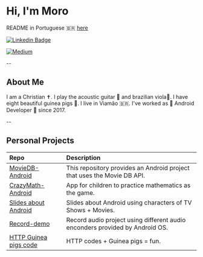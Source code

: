 # Hi, I'm Moro

README in Portuguese 🇧🇷 [here](README_ptBr.md)

[![Linkedin Badge](https://img.shields.io/badge/-LinkedIn-blue?style=flat-square&logo=Linkedin&logoColor=white)](https://www.linkedin.com/in/gabrielbronzattimoro15031994/)

[![Medium](https://img.shields.io/badge/Medium-12100E?style=for-the-badge&logo=medium&logoColor=white)](https://medium.com/@gabrielbronzattimoro.es)

--

## About Me

I am a Christian ✝️. I play the acoustic guitar 🎸 and brazilian viola🎻. I have eight beautiful guinea pigs 🐷.
I live in Viamão 🇧🇷. I've worked as 🤖 Android Developer 💚 since 2017.

--

## Personal Projects

| Repo                                                                                     | Description                                                                  |
|:-----------------------------------------------------------------------------------------|:-----------------------------------------------------------------------------|
| [MovieDB-Android](https://github.com/gabrielbmoro/MovieDB-Android)                       | This repository provides an Android project that uses the Movie DB API.      |
| [CrazyMath-Android](https://github.com/gabrielbmoro/CrazyMath-Android)                    | App for children to practice mathematics as the game.                        |
| [Slides about Android](https://github.com/gabrielbmoro/slides-about-android-development) | Slides about Android using characters of TV Shows + Movies.                  |
| [Record-demo](https://github.com/gabrielbmoro/record-demo)                               | Record audio project using different audio enconders provided by Android OS. |
| [HTTP Guinea pigs code](https://github.com/gabrielbmoro/httpguineapigscode)              | HTTP codes + Guinea pigs = fun.                                              |

